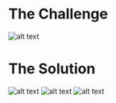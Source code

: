 <h1>The Challenge</h1>

![alt text](https://github.com/itismuzak/picoCTF-2022-writeups/blob/main/noted/FUSG9cQXEAAqJlQ.png)
<h1>The Solution</h1>

![alt text](https://github.com/itismuzak/picoCTF-2022-writeups/blob/main/noted/FUSG9skX0BYxlY6.jpg)
![alt text](https://github.com/itismuzak/picoCTF-2022-writeups/blob/main/noted/FUSG-BdX0Aszum4.jpg)
![alt text](https://github.com/itismuzak/picoCTF-2022-writeups/blob/main/noted/FUSG-NwX0Aw4dsb.jpg)
